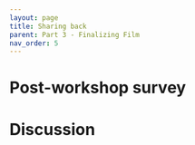 ```yaml
---
layout: page
title: Sharing back
parent: Part 3 - Finalizing Film
nav_order: 5
---
```

# Post-workshop survey
# Discussion
